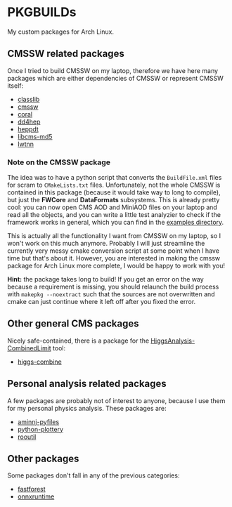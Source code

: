 # PKGBUILDs
My custom packages for Arch Linux.

## CMSSW related packages

Once I tried to build CMSSW on my laptop, therefore we have here many packages which are either dependencies of CMSSW or
represent CMSSW itself:

* [classlib](classlib)
* [cmssw](cmssw)
* [coral](coral)
* [dd4hep](dd4hep)
* [heppdt](heppdt)
* [libcms-md5](libcms-md5)
* [lwtnn](lwtnn)

### Note on the CMSSW package

The idea was to have a python script that converts the `BuildFile.xml` files for scram to `CMakeLists.txt` files.
Unfortunately, not the whole CMSSW is contained in this package (because it would take way to long to compile), but just
the **FWCore** and **DataFormats** subsystems. This is already pretty cool: you can now open CMS AOD and MiniAOD files
on your laptop and read all the objects, and you can write a little test analyzier to check if the framework works in
general, which you can find in the [examples directory](cmssw/examples).

This is actually all the functionality I want from CMSSW on my laptop, so I won't work on this much anymore. Probably I
will just streamline the currently very messy cmake conversion script at some point when I have time but that's about it.
However, you are interested in making the cmssw package for Arch Linux more complete, I would be happy to work with you!

**Hint:** the package takes long to build! If you get an error on the way because a requirement is missing, you should
relaunch the build process with `makepkg --noextract` such that the sources are not overwritten and cmake can just
continue where it left off after you fixed the error.


## Other general CMS packages

Nicely safe-contained, there is a package for the [HiggsAnalysis-CombinedLimit](https://github.com/cms-analysis/HiggsAnalysis-CombinedLimit) tool:

* [higgs-combine](higgs-combine)

## Personal analysis related packages

A few packages are probably not of interest to anyone, because I use them for my personal physics analysis. These
packages are:

* [aminnj-pyfiles](aminnj-pyfiles)
* [python-plottery](python-plottery)
* [rooutil](rooutil)

## Other packages

Some packages don't fall in any of the previous categories:

* [fastforest](fastforest)
* [onnxruntime](onnxruntime)
